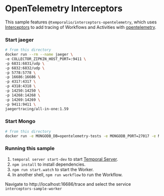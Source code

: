 # OpenTelemetry Interceptors

This sample features `@temporalio/interceptors-opentelemetry`, which
uses [Interceptors](https://docs.temporal.io/typescript/interceptors) to add tracing of Workflows and Activities
with [opentelemetry](https://opentelemetry.io/).

### Start jaeger

   ```sh
   # from this directory
docker run --rm --name jaeger \
  -e COLLECTOR_ZIPKIN_HOST_PORT=:9411 \
  -p 6831:6831/udp \
  -p 6832:6832/udp \
  -p 5778:5778 \
  -p 16686:16686 \
  -p 4317:4317 \
  -p 4318:4318 \
  -p 14250:14250 \
  -p 14268:14268 \
  -p 14269:14269 \
  -p 9411:9411 \
  jaegertracing/all-in-one:1.59

   ```

### Start Mongo

   ```sh
   # from this directory
  docker run -e MONGODB_DB=opentelemetry-tests -e MONGODB_PORT=27017 -e MONGODB_HOST=127.0.0.1 -p 27017:27017 --rm mongo

   ```

### Running this sample

1. `temporal server start-dev` to start [Temporal Server](https://github.com/temporalio/cli/#installation).
1. `npm install` to install dependencies.
1. `npm run start.watch` to start the Worker.
1. In another shell, `npm run workflow` to run the Workflow.

Navigate to http://localhost:16686/trace and select the service `interceptors-sample-worker`


